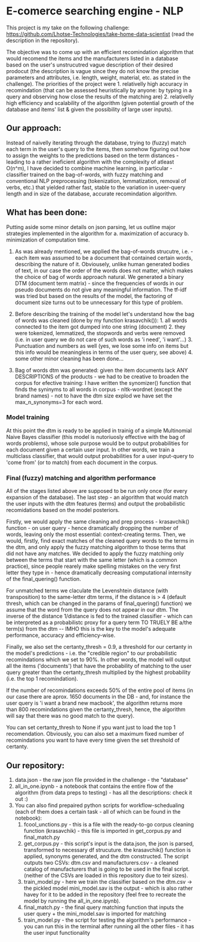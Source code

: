 # E-comerce searching engine - NLP

This project is my take on the following challenge: https://github.com/Lhotse-Technologies/take-home-data-scientist (read the description in the repository).

The objective was to come up with an efficient recomindation algorithm that would recomend the items and the manufacturers listed in a database based on the user's unstrucutred vague description of their desired prodocut (the description is vague since they do not know the precise parameters and attributes, i.e. length, weight, material, etc. as stated in the challenge). The priorities of the project were 1. relativelly high accuracy in recomindation (that can be assessed heuristically by anyone: by typing in a query and observing how close the results of the matching are) 2. relativelly high efficiency and scalability of the algorithm (given potential growth of the database and items' list & given the possibility of large user inputs).


## Our approach:

Instead of naivelly iterating through the database, trying to (fuzzy) match each term in the user's query to the items, then somehow figuring out how to assign the weights to the predictions based on the term distances - leading to a rather ineficient algorithm with the complexity of atleast O(n^m), I have decided to combine machine learning, in particular - classifier trained on the bag-of-words, with fuzzy matching and conventional NLP preprocessing (tokenization, lemmatization, removal of verbs, etc.) that yielded rather fast, stable to the variation in useer-query length and in size of the database, accurate recomindation algorithm. 


## What has been done:

Putting aside some minor details on json parsing, let us outline major strategies implemented in the algorithm for  a. maximization of accuracy b. minimization of computation time.

1. As was already mentioned, we applied the bag-of-words strucutre, i.e. - each item was assumed to be a document that contained certain words, describing the nature of it. Obviousely, unlike human generated bodies of text, in our case the order of the words does not matter, which makes the choice of bag of words approach natural. We generated a binary DTM (document term matrix) - since the frequencies of words in our pseudo documents do not give any meaningful information. The tf-idf was tried but based on the results of the model, the factoring of document size turns out to be unnecessary for this type of problem. 
2. Before describing the training of the model let's understand how the bag of words was cleaned (done by my function krasavchik()):
        1. all words connected to the item got dumped into one string (document)
        2. they were tokenized, lemmatized, the stopwords and verbs were removed (i.e. in user query we do not care of such words as 'i need', 'i want'...)
        3. Punctuation and numbers as well (yes, we lose some info on items but this info would be meaningless in terms of the user query, see above)
        4. some other minor cleaning has been done...

3. Bag of words dtm was generated: given the item documents lack ANY DESCRIPTIONS of the products - we had to be creative to broaden the corpus for efective training:
I have written the synomizer() function that finds the syninyms to all words in corpus - nltk-wordnet (except the brand names) - not to have the dtm size explod we have set the max_n_synonyms=3 for each word.


### Model training 

At this point the dtm is ready to be applied in trainig of a simple Multinomial Naive Bayes classifier (this model is nutoriuosly effective with the bag of words problems), whose sole purpose would be to output probabilities for each document given a certain user input. In other words, we train a multiclass classifier, that would output probabilities for a user input-query to 'come from' (or to match) from each document in the corpus.


### Final (fuzzy) matching and algorithm performance

All of the stages listed above are supposed to be run only once (for every expansion of the database). The last step - an algorithm that would match the user inputs with the dtm features (terms) and output the probabilistic recomidations based on the model posteriors. 

Firstly, we would apply the same cleaning and prep process - krasavchik() function - on user query - hence dramatically dropping the number of words, leaving only the most essential: context-creating terms. Then, we would, firstly, find exact matches of the cleaned query words to the terms in the dtm, and only apply the fuzzy matching algorithm to those terms that did not have any matches. We decided to apply the fuzzy matching only between the terms that start with the same letter (which is a common practice), since people rearely make spelling mistakes on the very first letter they type in - hence dramatically decreasing computational internsity of the final_quering() function. 

For unmatched terms we claculate the Levenshtein distance (with transposition) to the same-letter dtm terms, if the distance is > 4 (default thresh, which can be changed in the params of final_quering() function) we assume that the word from the query does not appear in our dtm. The inverse of the distance 1/distance is fed to the trained classifier - which can be interpreted as a probabilistc proxy for a query term TO TRUELY BE a/the term(s) from the dtm -- IMHO this is the key to the model's adequate performance, accuracy and efficiency-wise.  

Finally, we also set the certanty_thresh = 0.9, a threshold for our certanty in the model's predictions - i.e. the "credible region" to our probabilistic recomindations which we set to 90%. In other words, the model will output all the items ('documents') that have the probability of matching to the user query greater than the certanty_thresh multiplied by the highest probability (i.e. the top 1 recomindation). 

If the number of recomindations exceeds 50% of the entire pool of items (in our case there are aprox. 1650 documents in the DB - and, for instance the user query is 'i want a brand new macbook', the algorithm returns more than 800 recomindations given the certanty_thresh, hence, the algorithm will say that there was no good match to the query).

You can set certanty_thresh to None if ypu want just to load the top 1 recomendation. Obviously, you can also set a maximum fixed number of recomindations you want to have every time given the set threshold of certanty. 


## Our repository:
1. data.json - the raw json file provided in the challenge - the "database"
2. all_in_one.ipynb - a notebook that contains the entire flow of the algorithm (from data preps to testing) - has all the descriptions: check it out :)
3. You can also find prepaired python scripts for workflow-schedualing (each of them does a certain task - all of which can be found in the notebook):
    1. fcool_unctions.py - this is a file with the ready-to-go corpus cleaning function (krasavchik) - this file is imported in get_corpus.py and final_match.py 
    2. get_corpus.py - this script's input is the data.json, the json is parsed, transformed to necessary df strucuture. the krasavchik() function is applied, synonyms generated, and the dtm constructed. The script outputs two CSVs: dtm.csv and manufacturers.csv - a cleaned catalog of manufacturers that is going to be used in the final script. (neither of the CSVs are loaded in this repository due to teir sizes).
    3. train_model.py - here we train the classifier based on the dtm.csv -> the pickled model mini_model.sav is the output - which is also rather havey for it to be added in the repository (feel free to recreate the model by running the all_in_one.ipynb).
    4. final_match.py - the final query matching function that inputs the user query + the mini_model.sav is imported for matching
    5. train_model.py - the script for testing the algorithm's performance - you can run this in the terminal after running all the other files - it has the user input functionality
